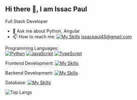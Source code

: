 ## Hi there 👋, I am Issac Paul


Full Stack Developer

- 💬 Ask me about Python, Angular
- 📫 How to reach me:     [![My Skills](https://skillicons.dev/icons?i=linkedin)](https://www.linkedin.com/in/issac-paul-a85869190/) issacpaul45@gmail.com

Programming Languages:  
[![Python](https://skillicons.dev/icons?i=python)](https://www.python.org/)  [![JavaScript](https://skillicons.dev/icons?i=js)](https://developer.mozilla.org/en-US/docs/Web/JavaScript)  [![TypeScript](https://skillicons.dev/icons?i=ts)](https://www.typescriptlang.org/)           

Frontend Development:    [![My Skills](https://skillicons.dev/icons?i=html,css,bootstrap,angular)](https://skillicons.dev)

Backend Development:     [![My Skills](https://skillicons.dev/icons?i=django&theme=light)](https://skillicons.dev)    

Database:      [![My Skills](https://skillicons.dev/icons?i=mysql,sqlite,mongodb)](https://skillicons.dev)



![Top Langs](https://github-readme-stats.vercel.app/api/top-langs/?username=issacpaul45&layout=compact)
